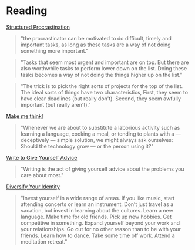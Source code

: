 # Reading

[Structured Procrastination](http://www.structuredprocrastination.com/)

> "the procrastinator can be motivated to do difficult, timely and important tasks, as long as these tasks are a way of not doing something more important."

> "Tasks that seem most urgent and important are on top. But there are also worthwhile tasks to perform lower down on the list. Doing these tasks becomes a way of not doing the things higher up on the list."

> "The trick is to pick the right sorts of projects for the top of the list. The ideal sorts of things have two characteristics, First, they seem to have clear deadlines (but really don't). Second, they seem awfully important (but really aren't)."

[Make me think!](https://ralphammer.com/make-me-think/)

> "Whenever we are about to substitute a laborious activity such as learning a language, cooking a meal, or tending to plants with a — deceptively — simple solution, we might always ask ourselves: Should the technology grow — or the person using it?"

[Write to Give Yourself Advice](https://moretothat.com/write-to-give-yourself-advice/)

> "Writing is the act of giving yourself advice about the problems you care about most."

[Diversify Your Identity](https://markmanson.net/diversify-your-identity)

> "Invest yourself in a wide range of areas. If you like music, start attending concerts or learn an instrument. Don’t just travel as a vacation, but invest in learning about the cultures. Learn a new language. Make time for old friends. Pick up new hobbies. Get competitive in something. Expand yourself beyond your work and your relationships. Go out for no other reason than to be with your friends. Learn how to dance. Take some time off work. Attend a meditation retreat."